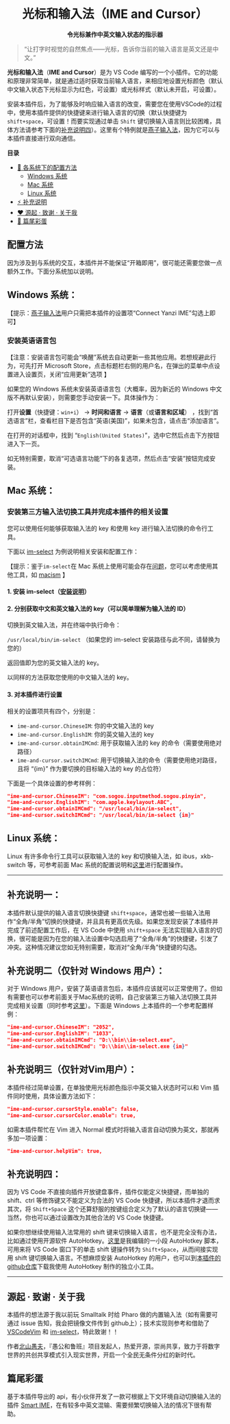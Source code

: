 <h1 align="center">光标和输入法（IME and Cursor）</h1>
<p align="center"><strong>令光标兼作中英文输入状态的指示器</strong></p>

> “让打字时视觉的自然焦点——光标，告诉你当前的输入语言是英文还是中文。”

**光标和输入法**（**IME and Cursor**）是为 VS Code 编写的一个小插件。它的功能和原理非常简单，就是通过适时获取当前输入语言，来相应地设置光标颜色（默认中文输入状态下光标显示为红色，可设置）或光标样式（默认未开启，可设置）。

安装本插件后，为了能够及时响应输入语言的改变，需要您在使用VSCode的过程中，使用本插件提供的快捷键来进行输入语言的切换（默认快捷键为 `shift+space`，可设置！而要实现通过单击 `Shift` 键切换输入语言则比较困难，具体方法请参考下面的[补充说明四](#additional-remarks-4)）。这里有个特例就是[燕子输入法](https://github.com/beishanyufu/Yanzi-IME)，因为它可以与本插件直接进行双向通信。

<strong>目录</strong>
-   [🔧 各系统下的配置方法](#settings)
    -   [Windows 系统](#windows)
    -   [Mac 系统](#mac)
    -   [Linux 系统](#linux)
-   [⚡ 补充说明](#additional-remarks)
-   [❤️ 源起 · 致谢 · 关于我](#aboutme)
-   [🥚 篇尾彩蛋](#song)

<span id="settings"></span>
## 配置方法
因为涉及到与系统的交互，本插件并不能保证“开箱即用”，很可能还需要您做一点额外工作。下面分系统加以说明。
<span id="windows"></span>
## Windows 系统：
【提示：[燕子输入法](https://github.com/beishanyufu/Yanzi-IME)用户只需把本插件的设置项“Connect Yanzi IME”勾选上即可】
### 安装英语语言包
【注意：安装语言包可能会“唤醒”系统去自动更新一些其他应用。若想规避此行为，可先打开 Microsoft Store，点击标题栏右侧的用户名，在弹出的菜单中点设置进入设置页，关闭“应用更新”选项 】

如果您的 Windows 系统未安装英语语言包（大概率，因为新近的 Windows 中文版不再默认安装），则需要您手动安装一下。具体操作为：

打开**设置**（快捷键：`win+i`） -> **时间和语言** -> **语言**（或**语言和区域**） ，找到“首选语言”栏，查看栏目下是否包含“英语(美国)”，如果未包含，请点击“添加语言”。

在打开的对话框中，找到 “`English(United States)`”，选中它然后点击下方按钮进入下一页。

如无特别需要，取消“可选语言功能”下的各复选项，然后点击“安装”按钮完成安装。

<span id="mac"></span>
## Mac 系统：

### 安装第三方输入法切换工具并完成本插件的相关设置

您可以使用任何能够获取输入法的 key 和使用 key 进行输入法切换的命令行工具。

下面以 [im-select](https://github.com/daipeihust/im-select) 为例说明相关安装和配置工作：

【提示：鉴于`im-select`在 Mac 系统上使用可能会存在[问题](https://github.com/daipeihust/im-select/issues/17)，您可以考虑使用其他工具，如 [macism](https://github.com/laishulu/macism/) 】

#### 1. 安装 im-select（[安装说明](https://github.com/daipeihust/im-select/blob/master/README_CN.md)）

#### 2. 分别获取中文和英文输入法的 key（可以简单理解为输入法的 ID）
切换到英文输入法，并在终端中执行命令：

`/usr/local/bin/im-select` （如果您的 im-select 安装路径与此不同，请替换为您的）

返回值即为您的英文输入法的 key。

以同样的方法获取您使用的中文输入法的 key。

#### 3. 对本插件进行设置

相关的设置项共有四个，分别是：

* `ime-and-cursor.ChineseIM`: 你的中文输入法的 key
* `ime-and-cursor.EnglishIM`: 你的英文输入法的 key
* `ime-and-cursor.obtainIMCmd`: 用于获取输入法的 key 的命令（需要使用绝对路径）
* `ime-and-cursor.switchIMCmd`: 用于切换输入法的命令（需要使用绝对路径，且将 “{im}” 作为要切换的目标输入法的 key 的占位符）

下面是一个具体设置的参考样例：
```json
"ime-and-cursor.ChineseIM": "com.sogou.inputmethod.sogou.pinyin",
"ime-and-cursor.EnglishIM": "com.apple.keylayout.ABC",
"ime-and-cursor.obtainIMCmd": "/usr/local/bin/im-select",
"ime-and-cursor.switchIMCmd": "/usr/local/bin/im-select {im}"

```
<span id="linux"></span>
## Linux 系统：

Linux 有许多命令行工具可以获取输入法的 key 和切换输入法，如 ibus，xkb-switch 等，可参考前面 Mac 系统的配置说明和[这里](https://github.com/daipeihust/im-select/blob/master/README_CN.md)进行配置操作。

---
<span id="additional-remarks"></span>
---
## 补充说明一：

本插件默认提供的输入语言切换快捷键 `shift+space`，通常也被一些输入法用作“全角/半角”切换的快捷键，并且具有更高优先级。如果您发现安装了本插件并完成了前述配置工作后，在 VS Code 中使用 `shift+space` 无法实现输入语言的切换，很可能是因为在您的输入法设置中勾选启用了“全角/半角”的快捷键，引发了冲突。这种情况建议您如无特别需要，取消对“全角/半角”快捷键的勾选。


## 补充说明二（仅针对 Windows 用户）：

对于 Windows 用户，安装了英语语言包后，本插件应该就可以正常使用了。但如有需要也可以参考前面关于Mac系统的说明，自己安装第三方输入法切换工具并完成相关设置（同时参考[这里](https://github.com/daipeihust/im-select/blob/master/README_CN.md)）。下面是 Windows 上本插件的一个参考配置样例：
```json
"ime-and-cursor.ChineseIM": "2052",
"ime-and-cursor.EnglishIM": "1033",
"ime-and-cursor.obtainIMCmd": "D:\\bin\\im-select.exe",
"ime-and-cursor.switchIMCmd": "D:\\bin\\im-select.exe {im}"

```

## 补充说明三（仅针对Vim用户）：
本插件经过简单设置，在单独使用光标颜色指示中英文输入状态时可以和 Vim 插件同时使用，具体设置方法如下：
```json
"ime-and-cursor.cursorStyle.enable": false,
"ime-and-cursor.cursorColor.enable": true,
```
如需本插件帮忙在 Vim 进入 Normal 模式时将输入语言自动切换为英文，那就再多加一项设置：
```json
"ime-and-cursor.helpVim": true,
```
<span id="additional-remarks-4"></span>
 ## 补充说明四：
 因为 VS Code 不直接向插件开放键盘事件，插件仅能定义快捷键，而单独的 shift、ctrl 等修饰键又不能定义为合法的 VS Code 快捷键，所以本插件才退而求其次，将 `Shift+Space` 这个还算舒服的按键组合定义为了默认的语言切换键——当然，你也可以通过设置改为其他合法的 VS Code 快捷键。

 如果你想继续使用输入法常用的 shift 键来切换输入语言，也不是完全没有办法，比如通过使用开源软件 AutoHotkey。[这里](https://zhuanlan.zhihu.com/p/655293031)是我编辑的一小段 AutoHotkey 脚本，可用来将 VS Code 窗口下的单击 shift 键操作转为 `Shift+Space`，从而间接实现用 shift 键切换输入语言。不想麻烦安装 AutoHotkey 的用户，也可以到[本插件的github仓库](https://github.com/beishanyufu/ime-and-cursor/releases/tag/v1.3.1)下载我使用 AutoHotkey 制作的独立小工具。

---
<span id="aboutme"></span>
## 源起 · 致谢 · 关于我
本插件的想法源于我以前玩 Smalltalk 时给 Pharo 做的内置输入法（如有需要可通过 issue 告知，我会把镜像文件传到 github上）；技术实现则参考和借助了 [VSCodeVim](https://github.com/VSCodeVim/Vim) 和 [im-select](https://github.com/daipeihust/im-select)，特此致谢！！

作者[北山愚夫](https://beishanyufu.github.io/)，『愚公和鲁班』项目发起人，热爱开源，崇尚共享，致力于将数字世界的共创共享模式引入现实世界，开启一个全民无条件分红的新时代。
<span id="song"></span>

## 篇尾彩蛋

基于本插件导出的 api，有小伙伴开发了一款可根据上下文环境自动切换输入法的插件 [Smart IME](https://marketplace.visualstudio.com/items?itemName=OrangeX4.vscode-smart-ime)，在有较多中英文混输、需要频繁切换输入法的情况下很有帮助。